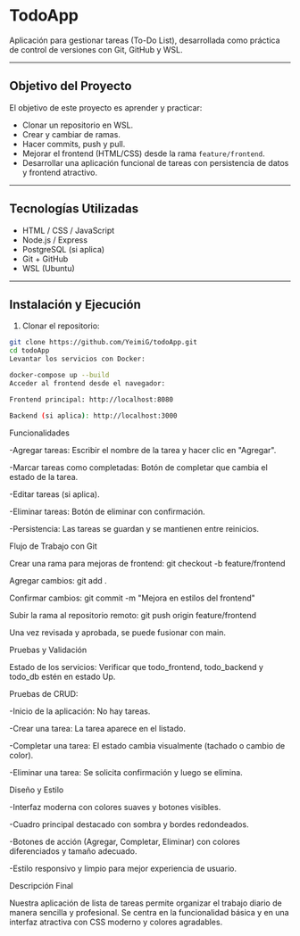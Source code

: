 # TodoApp

Aplicación para gestionar tareas (To-Do List), desarrollada como práctica de control de versiones con Git, GitHub y WSL.

---

## Objetivo del Proyecto

El objetivo de este proyecto es aprender y practicar:

- Clonar un repositorio en WSL.
- Crear y cambiar de ramas.
- Hacer commits, push y pull.
- Mejorar el frontend (HTML/CSS) desde la rama `feature/frontend`.
- Desarrollar una aplicación funcional de tareas con persistencia de datos y frontend atractivo.

---

## Tecnologías Utilizadas

- HTML / CSS / JavaScript
- Node.js / Express
- PostgreSQL (si aplica)
- Git + GitHub
- WSL (Ubuntu)

---

## Instalación y Ejecución

1. Clonar el repositorio:

```bash
git clone https://github.com/YeimiG/todoApp.git
cd todoApp
Levantar los servicios con Docker:

docker-compose up --build
Acceder al frontend desde el navegador:

Frontend principal: http://localhost:8080

Backend (si aplica): http://localhost:3000

```
Funcionalidades

-Agregar tareas: Escribir el nombre de la tarea y hacer clic en "Agregar".

-Marcar tareas como completadas: Botón de completar que cambia el estado de la tarea.

-Editar tareas (si aplica).

-Eliminar tareas: Botón de eliminar con confirmación.

-Persistencia: Las tareas se guardan y se mantienen entre reinicios.

Flujo de Trabajo con Git

Crear una rama para mejoras de frontend:
git checkout -b feature/frontend

Agregar cambios:
git add .

Confirmar cambios:
git commit -m "Mejora en estilos del frontend"

Subir la rama al repositorio remoto: 
git push origin feature/frontend 

Una vez revisada y aprobada, se puede fusionar con main.

Pruebas y Validación

Estado de los servicios: Verificar que todo_frontend, todo_backend y todo_db estén en estado Up.

Pruebas de CRUD:

-Inicio de la aplicación: No hay tareas.

-Crear una tarea: La tarea aparece en el listado.

-Completar una tarea: El estado cambia visualmente (tachado o cambio de color).

-Eliminar una tarea: Se solicita confirmación y luego se elimina. 

Diseño y Estilo

-Interfaz moderna con colores suaves y botones visibles.

-Cuadro principal destacado con sombra y bordes redondeados.

-Botones de acción (Agregar, Completar, Eliminar) con colores diferenciados y tamaño adecuado.

-Estilo responsivo y limpio para mejor experiencia de usuario.

Descripción Final

Nuestra  aplicación de lista de tareas permite organizar el trabajo diario de manera sencilla y profesional. Se centra en la funcionalidad básica y en una interfaz atractiva con CSS moderno y colores agradables.
